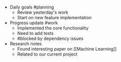 - Daily goals #planning
  - Review yesterday's work
  - Start on new feature implementation
- Progress update #work
  - Implemented the core functionality
  - Need to add tests
  - #blocked by dependency issues
- Research notes
  - Found interesting paper on [[Machine Learning]]
  - Related to our current project
